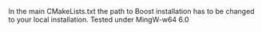 In the main CMakeLists.txt the path to Boost installation has to be changed to your local installation.
Tested under MingW-w64 6.0